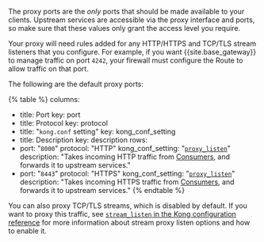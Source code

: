 The proxy ports are the *only* ports that should be made available to your clients. Upstream services are accessible via the proxy interface and ports, so make sure that these values only grant the access level you require. 

Your proxy will need rules added for any HTTP/HTTPS and TCP/TLS stream listeners that you configure. For example, if you want {{site.base_gateway}} to manage traffic on port `4242`, your firewall must configure the Route to allow traffic on that port.

The following are the default proxy ports:

<!--vale off-->
{% table %}
columns:
  - title: Port
    key: port
  - title: Protocol
    key: protocol
  - title: "`kong.conf` setting"
    key: kong_conf_setting
  - title: Description
    key: description
rows:
  - port: "`8000`"
    protocol: "HTTP"
    kong_conf_setting: "[`proxy_listen`](/gateway/configuration/#proxy-listen)"
    description: "Takes incoming HTTP traffic from [Consumers](/gateway/entities/consumer/), and forwards it to upstream services."
  - port: "`8443`"
    protocol: "HTTPS"
    kong_conf_setting: "[`proxy_listen`](/gateway/configuration/#proxy-listen)"
    description: "Takes incoming HTTPS traffic from [Consumers](/gateway/entities/consumer/), and forwards it to upstream services."
{% endtable %}
<!--vale on-->


You can also proxy TCP/TLS streams, which is disabled by default. If you want to proxy this traffic, see [`stream_listen` in the Kong configuration reference](/gateway/configuration/) for more information about stream proxy listen options and how to enable it.
